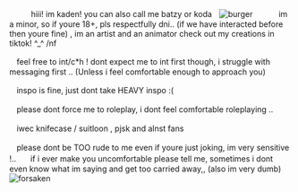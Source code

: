 ㅤㅤㅤhiii! im kaden! you can also call me batzy or kodaㅤ![burger](https://github.com/user-attachments/assets/01783972-2203-45a0-82af-df7cf2fa1fff)
ㅤ
ㅤㅤim a minor, so if youre 18+, pls respectfully dni.. (if we have interacted before then youre fine) , im an artist and an animator check out my creations in tiktok! ^_^ /nf

ㅤfeel free to int/c*h ! dont expect me to int first though, i struggle with messaging first .. (Unless i feel comfortable enough to approach you)

ㅤinspo is fine, just dont take HEAVY inspo :(

ㅤplease dont force me to roleplay, i dont feel comfortable roleplaying ..

ㅤiwec knifecase / suitloon , pjsk and alnst fans

ㅤplease dont be TOO rude to me even if youre just joking, im very sensitive !..ㅤㅤif i ever make you uncomfortable please tell me, sometimes i dont even know what im saying and get too carried away,, (also im very dumb)
![forsaken](https://github.com/user-attachments/assets/be0a8523-904d-4ee7-a927-39b5aacba763)
